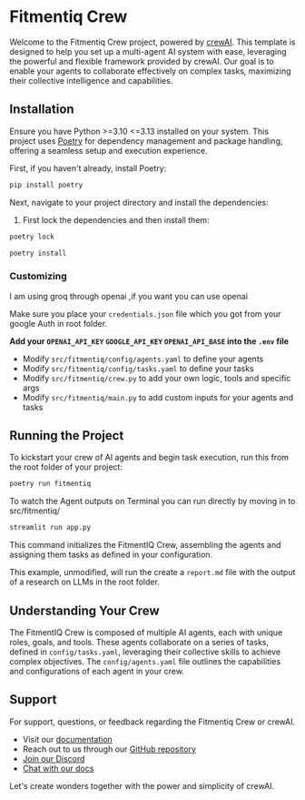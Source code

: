 # Fitmentiq Crew

Welcome to the Fitmentiq Crew project, powered by [crewAI](https://crewai.com). This template is designed to help you set up a multi-agent AI system with ease, leveraging the powerful and flexible framework provided by crewAI. Our goal is to enable your agents to collaborate effectively on complex tasks, maximizing their collective intelligence and capabilities.

## Installation

Ensure you have Python >=3.10 <=3.13 installed on your system. This project uses [Poetry](https://python-poetry.org/) for dependency management and package handling, offering a seamless setup and execution experience.

First, if you haven't already, install Poetry:

```bash
pip install poetry
```

Next, navigate to your project directory and install the dependencies:

1. First lock the dependencies and then install them:
```bash
poetry lock
```
```bash
poetry install
```
### Customizing
I am using groq through openai ,if you want you can use openai 

Make sure you place your `credentials.json` file which you got from your google Auth in root folder.

**Add your `OPENAI_API_KEY`  `GOOGLE_API_KEY`  `OPENAI_API_BASE` into the `.env` file**


- Modify `src/fitmentiq/config/agents.yaml` to define your agents
- Modify `src/fitmentiq/config/tasks.yaml` to define your tasks
- Modify `src/fitmentiq/crew.py` to add your own logic, tools and specific args
- Modify `src/fitmentiq/main.py` to add custom inputs for your agents and tasks

## Running the Project

To kickstart your crew of AI agents and begin task execution, run this from the root folder of your project:

```bash
poetry run fitmentiq
```
To watch the Agent outputs on Terminal you can run directly by moving in to src/fitmentiq/

```bash
streamlit run app.py
```
This command initializes the FitmentIQ Crew, assembling the agents and assigning them tasks as defined in your configuration.

This example, unmodified, will run the create a `report.md` file with the output of a research on LLMs in the root folder.

## Understanding Your Crew

The FitmentIQ Crew is composed of multiple AI agents, each with unique roles, goals, and tools. These agents collaborate on a series of tasks, defined in `config/tasks.yaml`, leveraging their collective skills to achieve complex objectives. The `config/agents.yaml` file outlines the capabilities and configurations of each agent in your crew.

## Support

For support, questions, or feedback regarding the Fitmentiq Crew or crewAI.
- Visit our [documentation](https://docs.crewai.com)
- Reach out to us through our [GitHub repository](https://github.com/joaomdmoura/crewai)
- [Join our Discord](https://discord.com/invite/X4JWnZnxPb)
- [Chat with our docs](https://chatg.pt/DWjSBZn)

Let's create wonders together with the power and simplicity of crewAI.
